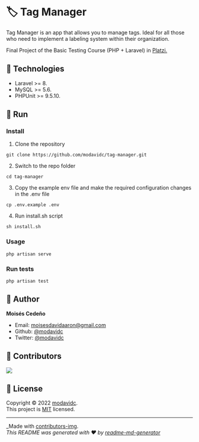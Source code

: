 # 🏷️ Tag Manager

Tag Manager is an app that allows you to manage tags. Ideal for all those who need to implement a labeling system within their organization.

Final Project of the Basic Testing Course (PHP + Laravel) in <a href="https://platzi.com">Platzi.</a>

## 🔨 Technologies

* Laravel >= 8.
* MySQL >= 5.6.
* PHPUnit >= 9.5.10.

## 🚀 Run

### Install

1. Clone the repository

`git clone https://github.com/modavidc/tag-manager.git`

2. Switch to the repo folder

`cd tag-manager`

3. Copy the example env file and make the required configuration changes in the .env file

`cp .env.example .env`

4. Run install.sh script

`sh install.sh`

### Usage

`php artisan serve`

### Run tests

`php artisan test`

## 👤 Author

**Moisés Cedeño**

- Email: [moisesdavidaaron@gmail.com](mailto:moisesdavidaaron@gmail.com)
- Github: [@modavidc](https://github.com/modavidc)
- Twitter: [@modavidc](https://twitter.com/modavidc)

## 🤝 Contributors

<a href = "https://github.com/modavidc">
  <img src = "https://contrib.rocks/image?repo=modavidc/tag-manager"/>
</a>

## 📝 License

Copyright © 2022 [modavidc](https://github.com/modavidc).<br />
This project is [MIT](https://github.com/kefranabg/readme-md-generator/blob/master/LICENSE) licensed.

---

_Made with [contributors-img](https://contrib.rocks).\
_This README was generated with ❤️ by [readme-md-generator](https://github.com/kefranabg/readme-md-generator)_
